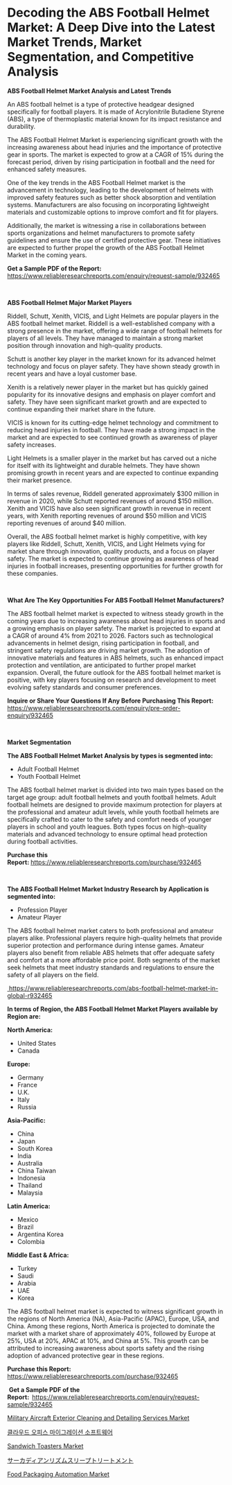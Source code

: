 <p><h1>Decoding the ABS Football Helmet Market: A Deep Dive into the Latest Market Trends, Market Segmentation, and Competitive Analysis</h1></p><p><strong>ABS Football Helmet Market Analysis and Latest Trends</strong></p>
<p><p>An ABS football helmet is a type of protective headgear designed specifically for football players. It is made of Acrylonitrile Butadiene Styrene (ABS), a type of thermoplastic material known for its impact resistance and durability.</p><p>The ABS Football Helmet Market is experiencing significant growth with the increasing awareness about head injuries and the importance of protective gear in sports. The market is expected to grow at a CAGR of 15% during the forecast period, driven by rising participation in football and the need for enhanced safety measures.</p><p>One of the key trends in the ABS Football Helmet market is the advancement in technology, leading to the development of helmets with improved safety features such as better shock absorption and ventilation systems. Manufacturers are also focusing on incorporating lightweight materials and customizable options to improve comfort and fit for players.</p><p>Additionally, the market is witnessing a rise in collaborations between sports organizations and helmet manufacturers to promote safety guidelines and ensure the use of certified protective gear. These initiatives are expected to further propel the growth of the ABS Football Helmet Market in the coming years.</p></p>
<p><strong>Get a Sample PDF of the Report:&nbsp;</strong> <a href="https://www.reliableresearchreports.com/enquiry/request-sample/932465">https://www.reliableresearchreports.com/enquiry/request-sample/932465</a></p>
<p>&nbsp;</p>
<p><strong>ABS Football Helmet Major Market Players</strong></p>
<p><p>Riddell, Schutt, Xenith, VICIS, and Light Helmets are popular players in the ABS football helmet market. Riddell is a well-established company with a strong presence in the market, offering a wide range of football helmets for players of all levels. They have managed to maintain a strong market position through innovation and high-quality products.</p><p>Schutt is another key player in the market known for its advanced helmet technology and focus on player safety. They have shown steady growth in recent years and have a loyal customer base.</p><p>Xenith is a relatively newer player in the market but has quickly gained popularity for its innovative designs and emphasis on player comfort and safety. They have seen significant market growth and are expected to continue expanding their market share in the future.</p><p>VICIS is known for its cutting-edge helmet technology and commitment to reducing head injuries in football. They have made a strong impact in the market and are expected to see continued growth as awareness of player safety increases.</p><p>Light Helmets is a smaller player in the market but has carved out a niche for itself with its lightweight and durable helmets. They have shown promising growth in recent years and are expected to continue expanding their market presence.</p><p>In terms of sales revenue, Riddell generated approximately $300 million in revenue in 2020, while Schutt reported revenues of around $150 million. Xenith and VICIS have also seen significant growth in revenue in recent years, with Xenith reporting revenues of around $50 million and VICIS reporting revenues of around $40 million.</p><p>Overall, the ABS football helmet market is highly competitive, with key players like Riddell, Schutt, Xenith, VICIS, and Light Helmets vying for market share through innovation, quality products, and a focus on player safety. The market is expected to continue growing as awareness of head injuries in football increases, presenting opportunities for further growth for these companies.</p></p>
<p>&nbsp;</p>
<p><strong>What Are The Key Opportunities For ABS Football Helmet Manufacturers?</strong></p>
<p><p>The ABS football helmet market is expected to witness steady growth in the coming years due to increasing awareness about head injuries in sports and a growing emphasis on player safety. The market is projected to expand at a CAGR of around 4% from 2021 to 2026. Factors such as technological advancements in helmet design, rising participation in football, and stringent safety regulations are driving market growth. The adoption of innovative materials and features in ABS helmets, such as enhanced impact protection and ventilation, are anticipated to further propel market expansion. Overall, the future outlook for the ABS football helmet market is positive, with key players focusing on research and development to meet evolving safety standards and consumer preferences.</p></p>
<p><strong>Inquire or Share Your Questions If Any Before Purchasing This Report:</strong> <a href="https://www.reliableresearchreports.com/enquiry/pre-order-enquiry/932465">https://www.reliableresearchreports.com/enquiry/pre-order-enquiry/932465</a></p>
<p>&nbsp;</p>
<p><strong>Market Segmentation</strong></p>
<p><strong>The ABS Football Helmet Market Analysis by types is segmented into:</strong></p>
<p><ul><li>Adult Football Helmet</li><li>Youth Football Helmet</li></ul></p>
<p><p>The ABS football helmet market is divided into two main types based on the target age group: adult football helmets and youth football helmets. Adult football helmets are designed to provide maximum protection for players at the professional and amateur adult levels, while youth football helmets are specifically crafted to cater to the safety and comfort needs of younger players in school and youth leagues. Both types focus on high-quality materials and advanced technology to ensure optimal head protection during football activities.</p></p>
<p><strong>Purchase this Report:&nbsp;</strong><a href="https://www.reliableresearchreports.com/purchase/932465">https://www.reliableresearchreports.com/purchase/932465</a></p>
<p>&nbsp;</p>
<p><strong>The ABS Football Helmet Market Industry Research by Application is segmented into:</strong></p>
<p><ul><li>Profession Player</li><li>Amateur Player</li></ul></p>
<p><p>The ABS football helmet market caters to both professional and amateur players alike. Professional players require high-quality helmets that provide superior protection and performance during intense games. Amateur players also benefit from reliable ABS helmets that offer adequate safety and comfort at a more affordable price point. Both segments of the market seek helmets that meet industry standards and regulations to ensure the safety of all players on the field.</p></p>
<p><a href="https://www.reliableresearchreports.com/abs-football-helmet-market-in-global-r932465">&nbsp;https://www.reliableresearchreports.com/abs-football-helmet-market-in-global-r932465</a></p>
<p><strong>In terms of Region, the ABS Football Helmet Market Players available by Region are:</strong></p>
<p>
    <p> <strong> North America: </strong>
        <ul>
            <li>United States</li>
            <li>Canada</li>
        </ul>
        </p> 
    <p> <strong> Europe: </strong>
        <ul>
            <li>Germany</li>
            <li>France</li>
            <li>U.K.</li>
            <li>Italy</li>
            <li>Russia</li>
        </ul>
        </p> 
    <p> <strong> Asia-Pacific: </strong>
        <ul>
            <li>China</li>
            <li>Japan</li>
            <li>South Korea</li>
            <li>India</li>
            <li>Australia</li>
            <li>China Taiwan</li>
            <li>Indonesia</li>
            <li>Thailand</li>
            <li>Malaysia</li>
        </ul>
        </p> 
    <p> <strong> Latin America: </strong>
        <ul>
            <li>Mexico</li>
            <li>Brazil</li>
            <li>Argentina Korea</li>
            <li>Colombia</li>
        </ul>
        </p> 
    <p> <strong> Middle East & Africa: </strong>
        <ul>
            <li>Turkey</li>
            <li>Saudi</li>
            <li>Arabia</li>
            <li>UAE</li>
            <li>Korea</li>
        </ul>
    </p>
    </p>
<p><p>The ABS football helmet market is expected to witness significant growth in the regions of North America (NA), Asia-Pacific (APAC), Europe, USA, and China. Among these regions, North America is projected to dominate the market with a market share of approximately 40%, followed by Europe at 25%, USA at 20%, APAC at 10%, and China at 5%. This growth can be attributed to increasing awareness about sports safety and the rising adoption of advanced protective gear in these regions.</p></p>
<p><strong>Purchase this Report: </strong><a href="https://www.reliableresearchreports.com/purchase/932465">https://www.reliableresearchreports.com/purchase/932465</a></p>
<p>&nbsp;<strong>Get a Sample PDF of the Report:&nbsp;&nbsp;</strong><a href="https://www.reliableresearchreports.com/enquiry/request-sample/932465">https://www.reliableresearchreports.com/enquiry/request-sample/932465</a></p>
<p><strong></strong></p>
<p><p><a href="https://github.com/jerrycopelandthomaswsqd8q/Market-Research-Report-List-2/blob/main/military-aircraft-exterior-cleaning-and-detailing-services-market.md">Military Aircraft Exterior Cleaning and Detailing Services Market</a></p><p><a href="https://github.com/camron674/Market-Research-Report-List-1/blob/main/316529977294.md">클라우드 오피스 마이그레이션 소프트웨어</a></p><p><a href="https://www.linkedin.com/pulse/sandwich-toasters-market-analysis-sze-forecasted-period-from-rrrse">Sandwich Toasters Market</a></p><p><a href="https://github.com/deonnorth8/Market-Research-Report-List-1/blob/main/642036483444.md">サーカディアンリズムスリープトリートメント</a></p><p><a href="https://www.linkedin.com/pulse/food-packaging-automation-market-size-reveals-best-marketing-deuof">Food Packaging Automation Market</a></p></p>